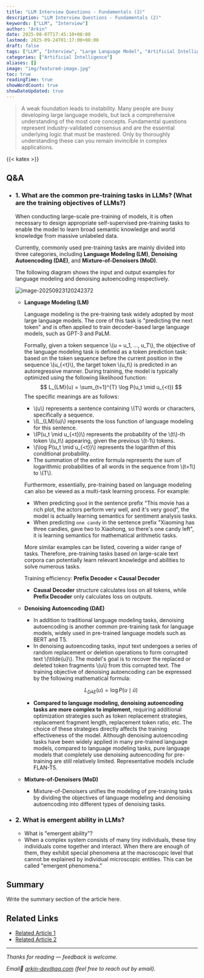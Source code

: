 ```yaml
---
title: "LLM Interview Questions - Fundamentals (2)"
description: "LLM Interview Questions - Fundamentals (2)"
keywords: ["LLM", "Interview"]
author: "Arkin"
date: 2025-08-07T17:45:10+08:00
lastmod: 2025-09-24T01:17:00+08:00
draft: false
tags: ["LLM", "Interview", "Large Language Model", "Artificial Intelligence"]
categories: ["Artificial Intelligence"]
aliases: []
image: "img/featured-image.jpg"
toc: true
readingTime: true
showWordCount: true
showDateUpdated: true
---
```


> A weak foundation leads to instability. Many people are busy developing large language models, but lack a comprehensive understanding of the most core concepts. Fundamental questions represent industry-validated consensus and are the essential underlying logic that must be mastered. Only by thoroughly understanding these can you remain invincible in complex applications.

{{< katex >}}

## Q&A

- ### 1. What are the common pre-training tasks in LLMs? (What are the training objectives of LLMs?)

  When conducting large-scale pre-training of models, it is often necessary to design appropriate self-supervised pre-training tasks to enable the model to learn broad semantic knowledge and world knowledge from massive unlabeled data.

  Currently, commonly used pre-training tasks are mainly divided into three categories, including **Language Modeling (LM)**, **Denoising Autoencoding (DAE)**, and **Mixture-of-Denoisers (MoD)**.

  The following diagram shows the input and output examples for language modeling and denoising autoencoding respectively.

  ![image-20250923120242372](https://mr-lai.oss-cn-zhangjiakou.aliyuncs.com/macminim4image-20250923120242372.png)

  - **Language Modeling (LM)**

    Language modeling is the pre-training task widely adopted by most large language models. The core of this task is "predicting the next token" and is often applied to train decoder-based large language models, such as GPT-3 and PaLM.

    Formally, given a token sequence \\(u = u_1, …, u_T\\), the objective of the language modeling task is defined as a token prediction task: based on the token sequence before the current position in the sequence \\(u_{<t}\\), the target token \\(u_t\\) is predicted in an autoregressive manner. During training, the model is typically optimized using the following likelihood function:
    $$
    L_{LM}(u) = \sum_{t=1}^{T} \log P(u_t \mid u_{<t})
    $$
    The specific meanings are as follows:

    - \\(u\\) represents a sentence containing \\(T\\) words or characters, specifically a sequence.
    - \\(L_{LM}(u)\\) represents the loss function of language modeling for this sentence.
    - \\(P(u_t \mid u_{<t})\\) represents the probability of the \\(t\\)-th token \\(u_t\\) appearing, given the previous \\(t-1\\) tokens.
    - \\(\\log P(u_t \mid u_{<t})\\) represents the logarithm of this conditional probability.
    - The summation of the entire formula represents the sum of logarithmic probabilities of all words in the sequence from \\(t=1\\) to \\(T\\).

    Furthermore, essentially, pre-training based on language modeling can also be viewed as a multi-task learning process. For example:

    - When predicting `good` in the sentence prefix "This movie has a rich plot, the actors perform very well, and it's very good", the model is actually learning semantics for sentiment analysis tasks.
    - When predicting `one candy` in the sentence prefix "Xiaoming has three candies, gave two to Xiaohong, so there's one candy left", it is learning semantics for mathematical arithmetic tasks.

    More similar examples can be listed, covering a wider range of tasks. Therefore, pre-training tasks based on large-scale text corpora can potentially learn relevant knowledge and abilities to solve numerous tasks.

    Training efficiency: **Prefix Decoder < Causal Decoder**

    - **Causal Decoder** structure calculates loss on all tokens, while **Prefix Decoder** only calculates loss on outputs.
  
  - **Denoising Autoencoding (DAE)**
  
    - In addition to traditional language modeling tasks, denoising autoencoding is another common pre-training task for language models, widely used in pre-trained language models such as BERT and T5.
    - In denoising autoencoding tasks, input text undergoes a series of random replacement or deletion operations to form corrupted text \\(\\tilde{u}\\). The model's goal is to recover the replaced or deleted token fragments \\(u\\) from this corrupted text. The training objective of denoising autoencoding can be expressed by the following mathematical formula:
  
    $$
    L_{DAE}(u) = \log P(u \mid \tilde{u})
    $$
  
    - **Compared to language modeling, denoising autoencoding tasks are more complex to implement**, requiring additional optimization strategies such as token replacement strategies, replacement fragment length, replacement token ratio, etc. The choice of these strategies directly affects the training effectiveness of the model. Although denoising autoencoding tasks have been widely applied in many pre-trained language models, compared to language modeling tasks, pure language models that completely use denoising autoencoding for pre-training are still relatively limited. Representative models include FLAN-T5.
  
  - **Mixture-of-Denoisers (MoD)**
  
    - Mixture-of-Denoisers unifies the modeling of pre-training tasks by dividing the objectives of language modeling and denoising autoencoding into different types of denoising tasks.
  
- ### 2. What is emergent ability in LLMs?

  - What is "emergent ability"?
  - When a complex system consists of many tiny individuals, these tiny individuals come together and interact. When there are enough of them, they exhibit special phenomena at the macroscopic level that cannot be explained by individual microscopic entities. This can be called "emergent phenomena."


## Summary

Write the summary section of the article here.

## Related Links

- [Related Article 1](/posts/related-post-1)
- [Related Article 2](/posts/related-post-2)

---

*Thanks for reading — feedback is welcome.*

*Email📮 arkin-dev@qq.com (feel free to reach out by email).* 
